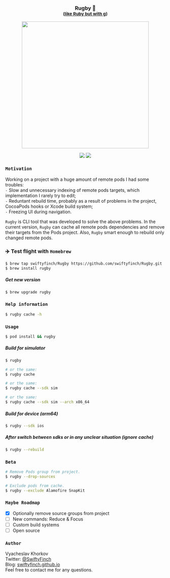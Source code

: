 <h3 align="center">
  Rugby 🏈<br>
  <sup>(<ins>like Ruby but with g</ins>)</sup>
</h3>
<p align="center">
    <img src="https://github.com/swiftyfinch/Rugby/blob/main/Demo.gif" width="400"/>
</p>
<p align="center">
    <img src="https://img.shields.io/badge/version-0.1.0-008800.svg" />
    <img src="https://img.shields.io/badge/Xcode_CLTool-12+-blue.svg" />
</p>

### `Motivation`

Working on a project with a huge amount of remote pods I had some troubles:\
`-` Slow and unnecessary indexing of remote pods targets, which implementation I rarely try to edit;\
`-` Reduntant rebuild time, probably as a result of problems in the project, CocoaPods hooks or Xcode build system;\
`-` Freezing UI during navigation.

`Rugby` is CLI tool that was developed to solve the above problems.
In the current version, `Rugby` can cache all remote pods dependencies and remove their targets from the Pods project.
Also, `Rugby` smart enough to rebuild only changed remote pods.

### ✈️ Test flight with `Homebrew`

```bash
$ brew tap swiftyfinch/Rugby https://github.com/swiftyfinch/Rugby.git
$ brew install rugby
```

##### Get new version

```bash
$ brew upgrade rugby
```

### `Help information`

```bash
$ rugby cache -h
```

### `Usage`

```bash
$ pod install && rugby
```

##### Build for simulator

```bash
$ rugby

# or the same:
$ rugby cache

# or the same:
$ rugby cache --sdk sim

# or the same:
$ rugby cache --sdk sim --arch x86_64
```

##### Build for device (arm64)

```bash
$ rugby --sdk ios
```

##### After switch between sdks or in any unclear situation (ignore cache)

```bash
$ rugby --rebuild
```

### `Beta`

```bash
# Remove Pods group from project.
$ rugby --drop-sources

# Exclude pods from cache.
$ rugby --exclude Alamofire SnapKit
```

### `Maybe Roadmap`

- [x] Optionally remove source groups from project
- [ ] New commands: Reduce & Focus
- [ ] Custom build systems
- [ ] Open source

### `Author`

Vyacheslav Khorkov\
Twitter: [@SwiftyFinch](https://twitter.com/swiftyfinch)\
Blog: [swiftyfinch.github.io](https://swiftyfinch.github.io/en)\
Feel free to contact me for any questions.
